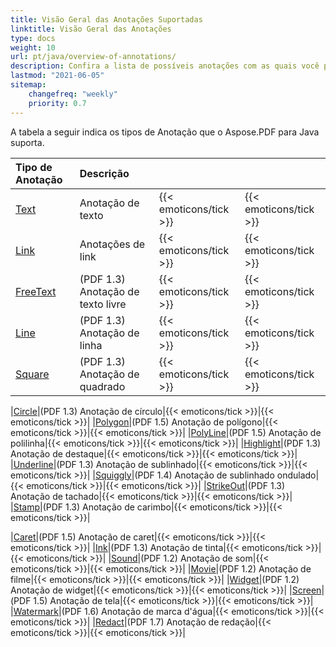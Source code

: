 ```yaml
---
title: Visão Geral das Anotações Suportadas
linktitle: Visão Geral das Anotações
type: docs
weight: 10
url: pt/java/overview-of-annotations/
description: Confira a lista de possíveis anotações com as quais você pode trabalhar usando Aspose.PDF para Java.
lastmod: "2021-06-05"
sitemap:
    changefreq: "weekly"
    priority: 0.7
---
```


A tabela a seguir indica os tipos de Anotação que o Aspose.PDF para Java suporta.

|**Tipo de Anotação**|**Descrição**| | |
| :- | :- | :- | :- |
|[Text](/pdf/java/text-annotation/)|Anotação de texto|{{< emoticons/tick >}}|{{< emoticons/tick >}} |
|[Link](/pdf/java/extra-annotations/)|Anotações de link|{{< emoticons/tick >}}|{{< emoticons/tick >}} |
|[FreeText](/pdf/java/text-annotation/)|(PDF 1.3) Anotação de texto livre|{{< emoticons/tick >}}|{{< emoticons/tick >}}|
|[Line](/pdf/java/figures-annotation/)|(PDF 1.3) Anotação de linha|{{< emoticons/tick >}}|{{< emoticons/tick >}}|
|[Square](/pdf/java/figures-annotation/)|(PDF 1.3) Anotação de quadrado|{{< emoticons/tick >}}|{{< emoticons/tick >}}|

|[Circle](/pdf/java/figures-annotation/)|(PDF 1.3) Anotação de círculo|{{< emoticons/tick >}}|{{< emoticons/tick >}}|
|[Polygon](/pdf/java/figures-annotation/)|(PDF 1.5) Anotação de polígono|{{< emoticons/tick >}}|{{< emoticons/tick >}}|
|[PolyLine](/pdf/java/figures-annotation/)|(PDF 1.5) Anotação de polilinha|{{< emoticons/tick >}}|{{< emoticons/tick >}}|
|[Highlight](/pdf/java/highlights-annotation/)|(PDF 1.3) Anotação de destaque|{{< emoticons/tick >}}|{{< emoticons/tick >}}|
|[Underline](/pdf/java/highlights-annotation/)|(PDF 1.3) Anotação de sublinhado|{{< emoticons/tick >}}|{{< emoticons/tick >}}|
|[Squiggly](/pdf/java/highlights-annotation/)|(PDF 1.4) Anotação de sublinhado ondulado|{{< emoticons/tick >}}|{{< emoticons/tick >}}|
|[StrikeOut](/pdf/java/highlights-annotation/)|(PDF 1.3) Anotação de tachado|{{< emoticons/tick >}}|{{< emoticons/tick >}}|
|[Stamp](/pdf/java/stamping/)|(PDF 1.3) Anotação de carimbo|{{< emoticons/tick >}}|{{< emoticons/tick >}}|

|[Caret](/pdf/java/extra-annotations/)|(PDF 1.5) Anotação de caret|{{< emoticons/tick >}}|{{< emoticons/tick >}}|
|[Ink](/pdf/java/ink-annotation/)|(PDF 1.3) Anotação de tinta|{{< emoticons/tick >}}|{{< emoticons/tick >}}|
|[Sound](/pdf/java/multimedia-annotation/)|(PDF 1.2) Anotação de som|{{< emoticons/tick >}}|{{< emoticons/tick >}}|
|[Movie](/pdf/java/multimedia-annotation/)|(PDF 1.2) Anotação de filme|{{< emoticons/tick >}}|{{< emoticons/tick >}}|
|[Widget](/pdf/java/multimedia-annotation/)|(PDF 1.2) Anotação de widget|{{< emoticons/tick >}}|{{< emoticons/tick >}}|
|[Screen](/pdf//java/multimedia-annotation/)|(PDF 1.5) Anotação de tela|{{< emoticons/tick >}}|{{< emoticons/tick >}}|
|[Watermark](/pdf/java/sticky-annotations/)|(PDF 1.6) Anotação de marca d'água|{{< emoticons/tick >}}|{{< emoticons/tick >}}|
|[Redact](/pdf/java/extra-annotations/)|(PDF 1.7) Anotação de redação|{{< emoticons/tick >}}|{{< emoticons/tick >}}|